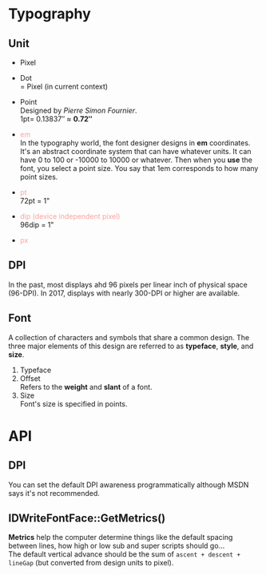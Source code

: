 # Typography

## Unit
- Pixel<br>
- Dot<br>
  = Pixel (in current context)
- Point<br>
  Designed by *Pierre Simon Fournier*.<br>
  1pt= 0.13837″ ≈ **0.72″**<br>

- <span style="color: #ffa0a0">em</span><br>
  In the typography world, the font designer designs in **em** coordinates.
  It's an abstract coordinate system that can have whatever units.
  It can have 0 to 100 or -10000 to 10000 or whatever. Then when you **use** the 
  font, you select a point size. You say that 1em corresponds to how many point sizes.

- <span style="color: #ffa0a0">pt</span><br>
  72pt = 1"

- <span style="color: #ffa0a0">dip (device independent pixel)</span><br>
  96dip = 1"

- <span style="color: #ffa0a0">px</span><br>


## DPI
In the past, most displays ahd 96 pixels per linear inch of physical space (96-DPI).
In 2017, displays with nearly 300-DPI or higher are available.

## Font
A collection of characters and symbols that share a common design. The three 
major elements of this design are referred to as **typeface**, **style**, and **size**.
  1. Typeface<br>
  2. Offset<br>
  Refers to the **weight** and **slant** of a font.<br>
  3. Size<br>
  Font's size is specified in points.




# API

## DPI
You can set the default DPI awareness programmatically although MSDN says it's not recommended.

## IDWriteFontFace::GetMetrics()
**Metrics** help the computer determine things like the default spacing 
between lines, how high or low sub and super scripts should go...<br>
The default vertical advance should be the sum of `ascent + descent + lineGap`
(but converted from design units to pixel).
